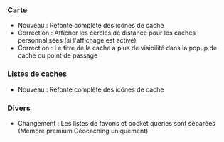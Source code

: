 ### Carte
- Nouveau : Refonte complète des icônes de cache
- Correction : Afficher les cercles de distance pour les caches personnalisées (si l'affichage est activé)
- Correction : Le titre de la cache a plus de visibilité dans la popup de cache ou point de passage

### Listes de caches
- Nouveau : Refonte complète des icônes de cache

### Divers
- Changement : Les listes de favoris et pocket queries sont séparées (Membre premium Géocaching uniquement)
